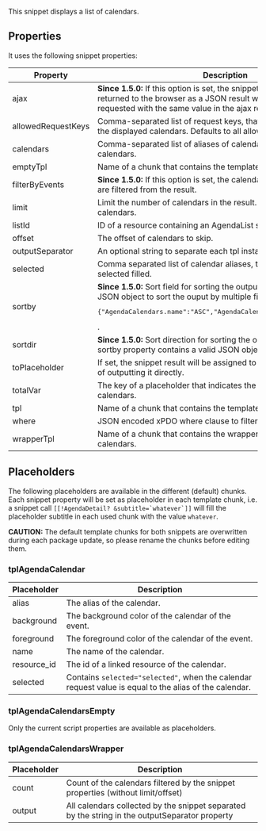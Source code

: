 This snippet displays a list of calendars.

## Properties

It uses the following snippet properties:

| Property           | Description                                                                                                                                                                                                      | Default                   |
|--------------------|------------------------------------------------------------------------------------------------------------------------------------------------------------------------------------------------------------------|---------------------------|
| ajax               | **Since 1.5.0:** If this option is set, the snippet output will be directly returned to the browser as a JSON result when the page is requested with the same value in the ajax request parameter.               | 0 (No)                    |
| allowedRequestKeys | Comma-separated list of request keys, that could be used to filter the displayed calendars. Defaults to all allowed.                                                                                             | -                         |
| calendars          | Comma-separated list of aliases of calendars to filter the displayed calendars.                                                                                                                                  | -                         |
| emptyTpl           | Name of a chunk that contains the template for not found calendars.                                                                                                                                              | tplAgendaCalendarsEmpty   |
| filterByEvents     | **Since 1.5.0:** If this option is set, the calendars with no future events are filtered from the result.                                                                                                        | 0 (No)                    |
| limit              | Limit the number of calendars in the result. Use "0" for unlimited calendars.                                                                                                                                    | 20                        |
| listId             | ID of a resource containing an AgendaList snippet call.                                                                                                                                                          | -                         |
| offset             | The offset of calendars to skip.                                                                                                                                                                                 | -                         |
| outputSeparator    | An optional string to separate each tpl instance.                                                                                                                                                                | -                         |
| selected           | Comma separated list of calendar aliases, that have the placeholder selected filled.                                                                                                                             | -                         |
| sortby             | **Since 1.5.0:** Sort field for sorting the output. It could also contain a JSON object to sort the ouput by multiple fields like <pre>{"AgendaCalendars.name":"ASC","AgendaCalendars.background":"DESC"}</pre>. | sortindex                 |
| sortdir            | **Since 1.5.0:** Sort direction for sorting the output. Unused when the sortby property contains a valid JSON object.                                                                                            | ASC                       |
| toPlaceholder      | If set, the snippet result will be assigned to this placeholder instead of outputting it directly.                                                                                                               | -                         |
| totalVar           | The key of a placeholder that indicates the total number of calendars.                                                                                                                                           | agendacalendars.total     |
| tpl                | Name of a chunk that contains the template for one calendar.                                                                                                                                                     | tplAgendaCalendar         |
| where              | JSON encoded xPDO where clause to filter the calendars.                                                                                                                                                          | -                         |
| wrapperTpl         | Name of a chunk that contains the wrapper template for all calendars.                                                                                                                                            | tplAgendaCalendarsWrapper |

## Placeholders

The following placeholders are available in the different (default) chunks. Each
snippet property will be set as placeholder in each template chunk, i.e. a
snippet call ```[[!AgendaDetail? &subtitle=`whatever`]]``` will fill the
placeholder subtitle in each used chunk with the value `whatever`.

**CAUTION:** The default template chunks for both snippets are overwritten
during each package update, so please rename the chunks before editing them.

### tplAgendaCalendar

| Placeholder | Description                                                                                            |
|-------------|--------------------------------------------------------------------------------------------------------|
| alias       | The alias of the calendar.                                                                             |
| background  | The background color of the calendar of the event.                                                     |
| foreground  | The foreground color of the calendar of the event.                                                     |
| name        | The name of the calendar.                                                                              |
| resource_id | The id of a linked resource of the calendar.                                                           |
| selected    | Contains `selected="selected"`, when the calendar request value is equal to the alias of the calendar. |

### tplAgendaCalendarsEmpty

Only the current script properties are available as placeholders.

### tplAgendaCalendarsWrapper

| Placeholder | Description                                                                                    |
|-------------|------------------------------------------------------------------------------------------------|
| count       | Count of the calendars filtered by the snippet properties (without limit/offset)               |
| output      | All calendars collected by the snippet separated by the string in the outputSeparator property |
